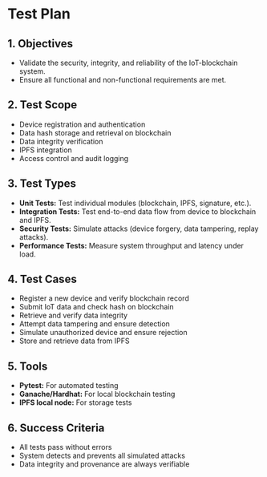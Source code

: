 # Test Plan

## 1. Objectives
- Validate the security, integrity, and reliability of the IoT-blockchain system.
- Ensure all functional and non-functional requirements are met.

## 2. Test Scope
- Device registration and authentication
- Data hash storage and retrieval on blockchain
- Data integrity verification
- IPFS integration
- Access control and audit logging

## 3. Test Types
- **Unit Tests:** Test individual modules (blockchain, IPFS, signature, etc.).
- **Integration Tests:** Test end-to-end data flow from device to blockchain and IPFS.
- **Security Tests:** Simulate attacks (device forgery, data tampering, replay attacks).
- **Performance Tests:** Measure system throughput and latency under load.

## 4. Test Cases
- Register a new device and verify blockchain record
- Submit IoT data and check hash on blockchain
- Retrieve and verify data integrity
- Attempt data tampering and ensure detection
- Simulate unauthorized device and ensure rejection
- Store and retrieve data from IPFS

## 5. Tools
- **Pytest:** For automated testing
- **Ganache/Hardhat:** For local blockchain testing
- **IPFS local node:** For storage tests

## 6. Success Criteria
- All tests pass without errors
- System detects and prevents all simulated attacks
- Data integrity and provenance are always verifiable
